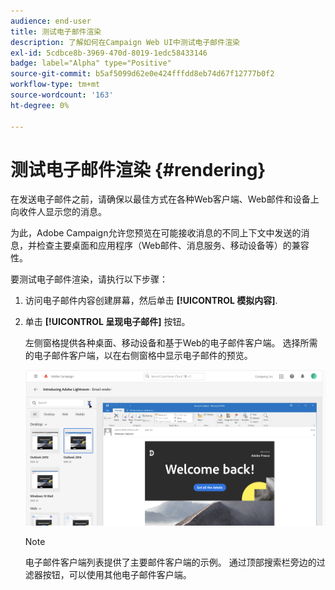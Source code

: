 ```yaml
---
audience: end-user
title: 测试电子邮件渲染
description: 了解如何在Campaign Web UI中测试电子邮件渲染
exl-id: 5cdbce8b-3969-470d-8019-1edc58433146
badge: label="Alpha" type="Positive"
source-git-commit: b5af5099d62e0e424fffdd8eb74d67f12777b0f2
workflow-type: tm+mt
source-wordcount: '163'
ht-degree: 0%

---
```



# 测试电子邮件渲染 {#rendering}


在发送电子邮件之前，请确保以最佳方式在各种Web客户端、Web邮件和设备上向收件人显示您的消息。

为此，Adobe Campaign允许您预览在可能接收消息的不同上下文中发送的消息，并检查主要桌面和应用程序（Web邮件、消息服务、移动设备等）的兼容性。

要测试电子邮件渲染，请执行以下步骤：

1. 访问电子邮件内容创建屏幕，然后单击 **[!UICONTROL 模拟内容]**.

1. 单击 **[!UICONTROL 呈现电子邮件]** 按钮。

   左侧窗格提供各种桌面、移动设备和基于Web的电子邮件客户端。 选择所需的电子邮件客户端，以在右侧窗格中显示电子邮件的预览。

   ![](assets/render-context.png)

   >[!NOTE]
   >
   >电子邮件客户端列表提供了主要邮件客户端的示例。 通过顶部搜索栏旁边的过滤器按钮，可以使用其他电子邮件客户端。
